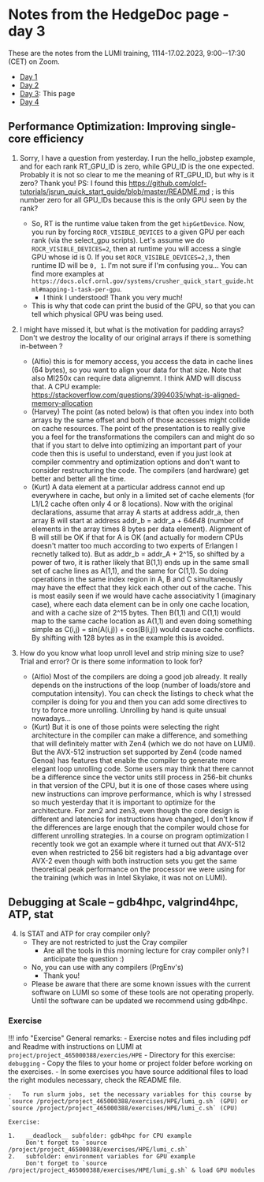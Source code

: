 # Notes from the HedgeDoc page - day 3

These are the notes from the LUMI training,
1114-17.02.2023, 9:00--17:30 (CET) on Zoom.

-   [Day 1](hedgedoc_notes_day1.md)
-   [Day 2](hedgedoc_notes_day2.md)
-   [Day 3](hedgedoc_notes_day3.md): This page
-   [Day 4](hedgedoc_notes_day4.md)

## Performance Optimization: Improving single-core efficiency

1.  Sorry, I have a question from yesterday.  I run the hello_jobstep example, and for each rank RT_GPU_ID is zero, while GPU_ID is the one expected. Probably it is not so clear to me the meaning of RT_GPU_ID, but why is it zero? Thank you!
    PS: I found this https://github.com/olcf-tutorials/jsrun_quick_start_guide/blob/master/README.md ; is this number zero for all GPU_IDs because this is the only GPU seen by the rank?
    -   So, RT is the runtime value taken from the get `hipGetDevice`. Now, you run by forcing `ROCR_VISIBLE_DEVICES` to a given GPU per each rank (via the select_gpu scripts). Let's assume we do `ROCR_VISIBLE_DEVICES=2`, then at runtime you will access a single GPU whose id is 0. If you set `ROCR_VISIBLE_DEVICES=2,3`, then runtime ID will be `0, 1`. I'm not sure if I'm confusing you... You can find more examples at `https://docs.olcf.ornl.gov/systems/crusher_quick_start_guide.html#mapping-1-task-per-gpu`.
        -   I think I understood! Thank you very much!
    -   This is why that code can print the busid of the GPU, so that you can tell which physical GPU was being used.

2.  I might have missed it, but what is the motivation for padding arrays? Don't we destroy the locality of our original arrays if there is something in-between ?
    -   (Alfio) this is for memory access, you access the data in cache lines (64 bytes), so you want to align your data for that size. Note that also MI250x can require data alignemnt. I think AMD will discuss that. A CPU example: https://stackoverflow.com/questions/3994035/what-is-aligned-memory-allocation
    -   (Harvey) The point (as noted below) is that often you index into both arrays by the same offset and both of those accesses might collide on cache resources. The point of the presentation is to really give you a feel for the transformations the compilers can and might do so that if you start to delve into optimizing an important part of your code then this is useful to understand, even if you just look at compiler commentry and optimization options and don't want to consider restructuring the code. The compilers (and hardware) get better and better all the time.
    -   (Kurt) A data element at a particular address cannot end up everywhere in cache, but only in a limited set of cache elements (for L1/L2 cache often only 4 or 8 locations). Now with the original declarations, assume that array A starts at address addr_a, then array B will start at address addr_b = addr_a + 64*64*8 (number of elements in the array times 8 bytes per data element). Alignment of B will still be OK if that for A is OK (and actually for modern CPUs doesn't matter too much according to two experts of Erlangen I recnetly talked to). But as addr_b = addr_A + 2^15, so shifted by a power of two, it is rather likely that B(1,1) ends up in the same small set of cache lines as A(1,1), and the same for C(1,1). So doing operations in the same index region in A, B and C simultaneously may have the effect that they kick each other out of the cache. This is most easily seen if we would have cache associativity 1 (imaginary case), where each data element can be in only one cache location, and with a cache size of 2^15 bytes. Then B(1,1) and C(1,1) would map to the same cache location as A(1,1) and even doing something simple as C(i,j) = sin(A(i,j)) + cos(B(i,j)) would cause cache conflicts. By shifting with 128 bytes as in the example this is avoided. 

3.  How do you know what loop unroll level and strip mining size to use? Trial and error? Or is there some information to look for?
    -   (Alfio) Most of the compilers are doing a good job already. It really depends on the instructions of the loop (number of loads/store and computation intensity). You can check the listings to check what the compiler is doing for you and then you can add some directives to try to force more unrolling. Unrolling by hand is quite unsual nowadays...
    -   (Kurt) But it is one of those points were selecting the right architecture in the compiler can make a difference, and something that will definitely matter with Zen4 (which we do not have on LUMI). But the AVX-512 instruction set supported by Zen4 (code named Genoa) has features that enable the compiler to generate more elegant loop unrolling code. Some users may think that there cannot be a difference since the vector units still process in 256-bit chunks in that version of the CPU, but it is one of those cases where using new instructions can improve performance, which is why I stressed so much yesterday that it is important to optimize for the architecture. For zen2 and zen3, even though the core design is different and latencies for instructions have changed, I don't know if the differences are large enough that the compiler would chose for different unrolling strategies. In a course on program optimization I recently took we got an example where it turned out that AVX-512 even when restricted to 256 bit registers had a big advantage over AVX-2 even though with both instruction sets you get the same theoretical peak performance on the processor we were using for the training (which was in Intel Skylake, it was not on LUMI).


## Debugging at Scale – gdb4hpc, valgrind4hpc, ATP, stat

4. Is STAT and ATP for cray compiler only?
    - They are not restricted to just the Cray compiler
        - Are all the tools in this morning lecture for cray compiler only? I anticipate the question :)
    - No, you can use with any compilers (PrgEnv's)
        - Thank you!
    - Please be aware that there are some known issues with the current software on LUMI so some of these tools are not operating properly. Until the software can be updated we recommend using gdb4hpc.


### Exercise

!!! info "Exercise"
    General remarks:
    -   Exercise notes and files including pdf and Readme with instructions on LUMI at `project/project_465000388/exercies/HPE`
    -   Directory for this exercise: `debugging`
    -   Copy the files to your home or project folder before working on the exercises.
    -   In some exercises you have source additional files to load the right modules necessary, check the README file.

    -   To run slurm jobs, set the necessary variables for this course by `source /project/project_465000388/exercises/HPE/lumi_g.sh` (GPU) or `source /project/project_465000388/exercises/HPE/lumi_c.sh` (CPU)
  
    Exercise:

    1.   __deadlock__ subfolder: gdb4hpc for CPU example
         Don't forget to `source /project/project_465000388/exercises/HPE/lumi_c.sh`
    2.   subfolder: environment variables for GPU example
         Don't forget to `source /project/project_465000388/exercises/HPE/lumi_g.sh` & load GPU modules

